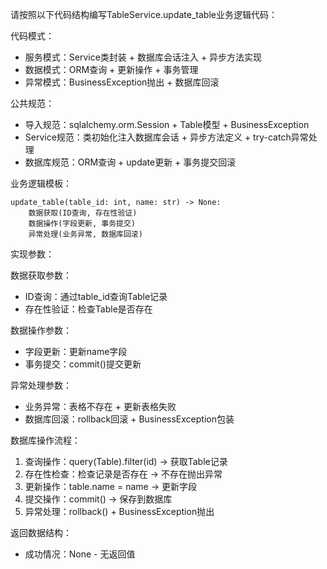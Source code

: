 请按照以下代码结构编写TableService.update_table业务逻辑代码：

代码模式：
- 服务模式：Service类封装 + 数据库会话注入 + 异步方法实现
- 数据模式：ORM查询 + 更新操作 + 事务管理
- 异常模式：BusinessException抛出 + 数据库回滚

公共规范：
- 导入规范：sqlalchemy.orm.Session + Table模型 + BusinessException
- Service规范：类初始化注入数据库会话 + 异步方法定义 + try-catch异常处理
- 数据库规范：ORM查询 + update更新 + 事务提交回滚

业务逻辑模板：
```
update_table(table_id: int, name: str) -> None:
    数据获取(ID查询, 存在性验证)
    数据操作(字段更新, 事务提交)
    异常处理(业务异常, 数据库回滚)
```

实现参数：

数据获取参数：
- ID查询：通过table_id查询Table记录
- 存在性验证：检查Table是否存在

数据操作参数：
- 字段更新：更新name字段
- 事务提交：commit()提交更新

异常处理参数：
- 业务异常：表格不存在 + 更新表格失败
- 数据库回滚：rollback回滚 + BusinessException包装

数据库操作流程：
1. 查询操作：query(Table).filter(id) → 获取Table记录
2. 存在性检查：检查记录是否存在 → 不存在抛出异常
3. 更新操作：table.name = name → 更新字段
4. 提交操作：commit() → 保存到数据库
5. 异常处理：rollback() + BusinessException抛出

返回数据结构：
- 成功情况：None - 无返回值